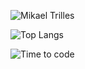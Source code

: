 ![Mikael Trilles](https://github-readme-stats.vercel.app/api?username=mikaeltrilles&show_icons=true)

![Top Langs](https://github-readme-stats.vercel.app/api/top-langs/?username=mikaeltrilles&layout=compact)

![Time to code](https://github-readme-stats.vercel.app/api/wakatime?username=mikaeltrilles)